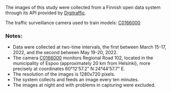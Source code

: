 The images of this study were collected from a Finnish open data system through its API provided by [Digitraffic](https://www.digitraffic.fi/en/).

The traffic surveillance camera used to train models: [C0166000](https://tie.digitraffic.fi/api/v3/data/camera-history/history?id=C0166000)

### Notes:

 - Data were collected at two-time intervals, the first between March 15-17, 2022, and the second between May 19-20, 2022.
 - The camera [C0166000](https://tie.digitraffic.fi/api/v3/data/camera-history/history?id=C0166000) monitors Regional Road 102, located in the municipality of Espoo (approximately 20 km from Helsinki), more precisely at coordinates 60°12’57.2” N 24°44’57.7” E.
 - The resolution of the images is 1280x720 pixels.
 - The system collects and feeds an image every ten minutes.
 - The images at night and with problems in capturing were excluded.
